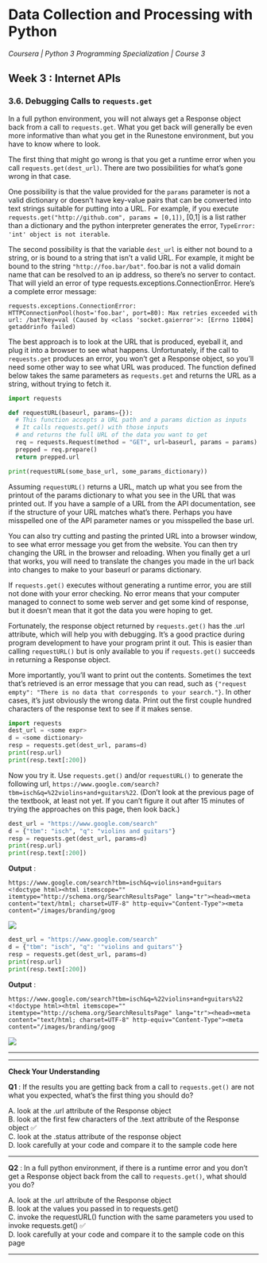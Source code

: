 # Data Collection and Processing with Python
*Coursera | Python 3 Programming Specialization | Course 3*

## Week 3 : Internet APIs
### 3.6. Debugging Calls to `requests.get`

In a full python environment, you will not always get a Response object back from a call to `requests.get`. What you get back will generally be even more informative than what you get in the Runestone environment, but you have to know where to look.

The first thing that might go wrong is that you get a runtime error when you call `requests.get(dest_url)`. There are two possibilities for what’s gone wrong in that case.

One possibility is that the value provided for the `params` parameter is not a valid dictionary or doesn’t have key-value pairs that can be converted into text strings suitable for putting into a URL. For example, if you execute `requests.get("http://github.com", params = [0,1])`, [0,1] is a list rather than a dictionary and the python interpreter generates the error, `TypeError: 'int' object is not iterable`.

The second possibility is that the variable `dest_url` is either not bound to a string, or is bound to a string that isn’t a valid URL. For example, it might be bound to the string `"http://foo.bar/bat"`. foo.bar is not a valid domain name that can be resolved to an ip address, so there’s no server to contact. That will yield an error of type requests.exceptions.ConnectionError. Here’s a complete error message:

```
requests.exceptions.ConnectionError: HTTPConnectionPool(host='foo.bar', port=80): Max retries exceeded with url: /bat?key=val (Caused by <class 'socket.gaierror'>: [Errno 11004] getaddrinfo failed)
```

The best approach is to look at the URL that is produced, eyeball it, and plug it into a browser to see what happens. Unfortunately, if the call to `requests.get` produces an error, you won’t get a Response object, so you’ll need some other way to see what URL was produced. The function defined below takes the same parameters as `requests.get` and returns the URL as a string, without trying to fetch it.


```python
import requests

def requestURL(baseurl, params={}):
  # This function accepts a URL path and a params diction as inputs
  # It calls requests.get() with those inputs
  # and returns the full URL of the data you want to get
  req = requests.Request(method = "GET", url=baseurl, params = params)
  prepped = req.prepare()
  return prepped.url

print(requestURL(some_base_url, some_params_dictionary))
```

Assuming `requestURL()` returns a URL, match up what you see from the printout of the params dictionary to what you see in the URL that was printed out. If you have a sample of a URL from the API documentation, see if the structure of your URL matches what’s there. Perhaps you have misspelled one of the API parameter names or you misspelled the base url.

You can also try cutting and pasting the printed URL into a browser window, to see what error message you get from the website. You can then try changing the URL in the browser and reloading. When you finally get a url that works, you will need to translate the changes you made in the url back into changes to make to your baseurl or params dictionary.

If `requests.get()` executes without generating a runtime error, you are still not done with your error checking. No error means that your computer managed to connect to some web server and get some kind of response, but it doesn’t mean that it got the data you were hoping to get.

Fortunately, the response object returned by `requests.get()` has the .url attribute, which will help you with debugging. It’s a good practice during program development to have your program print it out. This is easier than calling `requestURL()` but is only available to you if `requests.get()` succeeds in returning a Response object.

More importantly, you’ll want to print out the contents. Sometimes the text that’s retrieved is an error message that you can read, such as `{"request empty": "There is no data that corresponds to your search."}`. In other cases, it’s just obviously the wrong data. Print out the first couple hundred characters of the response text to see if it makes sense.

```python
import requests
dest_url = <some expr>
d = <some dictionary>
resp = requests.get(dest_url, params=d)
print(resp.url)
print(resp.text[:200])
```

Now you try it. Use `requests.get()` and/or `requestURL()` to generate the following url, `https://www.google.com/search?tbm=isch&q=%22violins+and+guitars%22`. (Don’t look at the previous page of the textbook, at least not yet. If you can’t figure it out after 15 minutes of trying the approaches on this page, then look back.)


```python
dest_url = "https://www.google.com/search"
d = {"tbm": "isch", "q": "violins and guitars"}
resp = requests.get(dest_url, params=d)
print(resp.url)
print(resp.text[:200])
```

**Output** :

```
https://www.google.com/search?tbm=isch&q=violins+and+guitars
<!doctype html><html itemscope="" itemtype="http://schema.org/SearchResultsPage" lang="tr"><head><meta content="text/html; charset=UTF-8" http-equiv="Content-Type"><meta content="/images/branding/goog
```


![](https://raw.githubusercontent.com/hevalhazalkurt/Learn_Code_Study_Notes/master/Coursera/Python3_Programming_Specialization/3_Data_Collection_and_Processing_with_Python/images/googlesearch.png)


```python
dest_url = "https://www.google.com/search"
d = {"tbm": "isch", "q": '"violins and guitars"'}
resp = requests.get(dest_url, params=d)
print(resp.url)
print(resp.text[:200])
```

**Output** :

```
https://www.google.com/search?tbm=isch&q=%22violins+and+guitars%22
<!doctype html><html itemscope="" itemtype="http://schema.org/SearchResultsPage" lang="tr"><head><meta content="text/html; charset=UTF-8" http-equiv="Content-Type"><meta content="/images/branding/goog
```


![](https://raw.githubusercontent.com/hevalhazalkurt/Learn_Code_Study_Notes/master/Coursera/Python3_Programming_Specialization/3_Data_Collection_and_Processing_with_Python/images/googlesearch1.png)


------
------

**Check Your Understanding**

**Q1** : If the results you are getting back from a call to `requests.get()` are not what you expected, what’s the first thing you should do?

A. look at the .url attribute of the Response object <br>
B. look at the first few characters of the .text attribute of the Response object ✅ <br>
C. look at the .status attribute of the response object <br>
D. look carefully at your code and compare it to the sample code here <br>

----

**Q2** : In a full python environment, if there is a runtime error and you don’t get a Response object back from the call to `requests.get()`, what should you do?

A. look at the .url attribute of the Response object <br>
B. look at the values you passed in to requests.get() <br>
C. invoke the requestURL() function with the same parameters you used to invoke requests.get() ✅  <br>
D. look carefully at your code and compare it to the sample code on this page <br>

----
